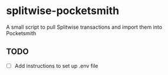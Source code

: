 # splitwise-pocketsmith
A small script to pull Splitwise transactions and import them into Pocketsmith

## TODO
- [ ] Add instructions to set up .env file
